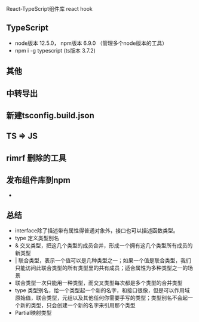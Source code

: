 React-TypeScript组件库
react hook

## TypeScript

- node版本 12.5.0， npm版本 6.9.0 （管理多个node版本的工具）
- npm i -g typescript (ts版本 3.7.2)

## 其他

## 中转导出

## 新建tsconfig.build.json

## TS => JS

## rimrf 删除的工具

## 发布组件库到npm
* 


## 总结
* interface除了描述带有属性得普通对象外，接口也可以描述函数类型。
* type 定义类型别名
* & 交叉类型，把这几个类型的成员合并，形成一个拥有这几个类型所有成员的新类型
* | 联合类型，表示一个值可以是几种类型之一；如果一个值是联合类型，我们只能访问此联合类型的所有类型里的共有成员；适合属性为多种类型之一的场景
* 联合类型一次只能用一种类型，而交叉类型每次都是多个类型的合并类型
* type 类型别名，给一个类型起一个新的名字，和接口很像，但是可以作用域原始值，联合类型，元组以及其他任何你需要手写的类型；类型别名不会起一个新的类型，只会创建一个新的名字来引用那个类型
* Partial映射类型
